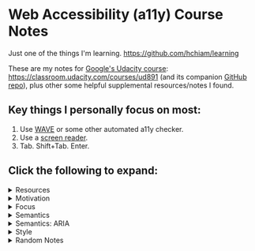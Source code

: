 # Web Accessibility (a11y) Course Notes

Just one of the things I'm learning. <https://github.com/hchiam/learning>

These are my notes for [Google's Udacity course](https://www.udacity.com/course/web-accessibility--ud891): <https://classroom.udacity.com/courses/ud891> (and its companion [GitHub repo](https://github.com/udacity/ud891)), plus other some helpful supplemental resources/notes I found.

## Key things I personally focus on most:

1. Use [WAVE](https://chrome.google.com/webstore/detail/wave-evaluation-tool/jbbplnpkjmmeebjpijfedlgcdilocofh) or some other automated a11y checker.
2. Use a [screen reader](https://www.youtube.com/watch?v=5R-6WvAihms&list=PLNYkxOF6rcICWx0C9LVWWVqvHlYJyqw7g&index=7).
3. Tab. Shift+Tab. Enter.

## Click the following to expand:

<details>
<summary>Resources</summary>

### Automated Testing

aXe Chrome Extension or Node module with 0 false positives:

- Quick setup for `axe-cli`: <https://github.com/hchiam/learning-axe-cli#learning-axe-cli>
- Fuller reference: <https://developers.google.com/web/fundamentals/accessibility/a11y-for-teams#automated_testing>
- You can also re-run the axe devtools without rebuilding the page: <https://css-tricks.com/video-screencasts/204-using-the-axe-devtools-web-accessibility-testing-browser-plugin> (and focus on re-running the most critical issues)

Integrate Lighthouse into your CI (e.g. GitHub Travis CI):

- <https://github.com/hchiam/learning-lighthouse-ci#learning-lighthouse-ci-from-scratch-quickstart>

### Web Accessibility VSCode Extension (live coded linter)

<https://marketplace.visualstudio.com/items?itemName=MaxvanderSchee.web-accessibility>

### Practical Solutions, Considerations, Pattern Library

After (or before!) you find a11y problems via the automated tools and UX testing, here are ways to fix them:

<https://inclusive-components.design>

### WebAIM's WCAG 2 Checklist

<https://webaim.org/standards/wcag/checklist>

### Chrome Web Server

<https://chrome.google.com/webstore/detail/web-server-for-chrome/ofhbbkphhbklhfoeikjpcbhemlocgigb>

### NoCoffee (to Simulate Vision Deficiencies)

<https://chrome.google.com/webstore/detail/nocoffee/jjeeggmbnhckmgdhmgdckeigabjfbddl>

### High Contrast (check if content still visible)

<https://chrome.google.com/webstore/detail/high-contrast/djcfdncoelnlbldjfhinnjlhdjlikmph>

### ARIA design patterns and links to **_live examples_**

<https://www.w3.org/TR/wai-aria-practices-1.1/#aria_ex>

### VisBug

(Hover items to see contrast levels, or move items around like an artboard.)

<https://chrome.google.com/webstore/detail/visbug/cdockenadnadldjbbgcallicgledbeoc>

</details>

<details>
<summary>Motivation</summary>

Design for everyone. Making your website accessible helps everyone. Disability is more broad than what you might typically think of as disability: aging, temporary disability, and situational disability even for healthy individuals. Different devices and different situations (e.g. outdoors screen with low contrast). This goes beyond permanent disability and can affect everyone.

Aside: I found [an article on Medium.com that gives more examples](https://medium.com/swlh/why-web-accessibility-is-far-more-important-than-you-think-831d9bfdf9af) and [another one](https://medium.com/valtech-design/inclusive-design-dd4e03f82094).

You don't have to choose between a delightful website and checking some "accessibility checkbox".

Tip: Start with the most frequently-used pieces of UI.

A11y = make sure all of your users can use your content.

**Good a11y -> good UX.** _(Example: clearing out clutter in UI helps screen readers get to content, but also improves the UI for everyone in general. Good contrast helps for low-contrast projectors and outdoor displays.)_

</details>

<details>
<summary>Focus</summary>

- DOM order = tab order -> so: place in logical order in the DOM, and avoid CSS that positions elements visually in a different order
- `tabindex="-1"` = not in tab order but can be focused with focus() in js = great for modals (`document.querySelector('#modal').focus()`)
- `tabindex="0"` = added to tab order (and can also be focused with focus() in js = useful for custom elements (e.g. custom `div` dropdown)
- tabindex > 0 is **NOT** recommended. Instead, aim to [put elements in the logical sequence instead](https://developer.mozilla.org/en-US/docs/Web/HTML/Global_attributes/tabindex).
- typically do **NOT** have to use tabindex for non-interative elements like headers (screen readers can read them)
  - exception: [SPA](https://en.wikipedia.org/wiki/Single-page_application)-like interaction menu anchor clicks -> good case for `tabindex="-1"` and `focus()` on a header that "appears" on the page
- skip links help switch device users: hidden links to jump to page content (for an example, visit <https://github.com/> and hit tab)
  - example: `<a href="#main-content-id" class="skip-link">Skip to main content</a>` and `.skip-link { position: absolute; top: -40px; } .skip-link:focus { top: 0; }`
- Helpful easy test: tab through page and see if things make sense, e.g. the focus order and focused item is shown.
  - In your browser's Console: `document.activeElement` gives you currently-focused item.
- [Lighthouse](https://chrome.google.com/webstore/detail/lighthouse/blipmdconlkpinefehnmjammfjpmpbjk?hl=en) Chrome extension -> unselect all except Accessibility to get an audit of the current page.
- Keyboard traps are usually bad but can be temporarily good: while a modal is open, and then return focus to last element when modal is closed. `firstTabStop.focus()`, `lastTabStop.focus()`, `focusedElementBeforeModal.focus()`

  - ```js
    var focusableElementsString =
      'a[href], area[href], input:not([disabled]), select:not([disabled]), textarea:not([disabled]), button:not([disabled]), iframe, object, embed, [tabindex="0"], [contentediteable]';
    var focusableElements = modal.querySelectorAll(focusableElementsString);
    // convert NodeList to Array
    focusableElements = Array.prototype.slice.call(focusableElements);
    var firstTabStop = focusableElements[0];
    var lastTabStop = focusableElements[focusableElements.length - 1];
    ```

    - (And example usage of that ↑ is here: <https://classroom.udacity.com/courses/ud891/lessons/7962031279/concepts/79621414230923>)

</details>

<details>
<summary>Semantics</summary>

- You can address diverse assistive technologies <- by expressing semantics programmatically <- by understand affordances.
- Affordances are like common conventions that users are used to. At the very least, they minimize training time to get used to.
- To express semantics programmatically: (as per AIM WCAG checklist)
  - **role** (example: "combo box")
  - **label/name** (example: "preferred seat type")
  - **value** (example: "no preference")
  - **state** (example: "collapsed")
  - (These _are_ the affordances!)
- Accessibility tree <- DOM tree:
  - Pretty much the same, except visuals removed and items "linearized" (to fit one dimension of speech over time).
  - Much of the DOM has implicit semantic meaning. (Example: `button` instead of `div`)
- `alt="description of the image in its context to provide the same experience"`. Tricky example: header logo is also link to home. Instead of `"Home"`, just do `"<Page name as shown in logo image>"`.
- `alt=""` = good if a description would be redundant in the image's context, but we also don't want the screen reader to read out the file name either. Tricky example: magnifying glass next to search field that already gets read out as a searchbox.
- Include meaningful headers in your web page! They give users of screen readers an easy way to quickly navigate your page.
- Don't go overboard with screen-reader-only headers.
- Make link text usable for screen reader shortcut lists:
  - Bad: "Learn more." (About what? Unclear in a list of link texts.)
  - OK: "Learn more about responsive layouts."
  - Better: "Responsive Layouts" (Turn the title into a link.)
- Example semantic HTML elements: `main`, `header`, `footer`, `nav`, `section` (usually has a h1/h2/... header in it), `article`, and `aside`.
  - You can simplify CSS to refer to `header` instead of `.header`, while also making the HTML more semantic for assistive tech users.
- Meaningful headings and link text, and good page structure.
- Don't try to control the experience a screen reader would have, since that can confuse users. E.g.: the tool has ways work around odd names, like spelling them out.

</details>

<details>
<summary>Semantics: ARIA</summary>

- Built-in HTML Semantics Sometimes Isn't Enough
  - Dropdowns: currently no standard HTML element.
  - Another example: urgent user notification (`<div role="alert">Could not connect!</div>` -> `aria-live`)
- Example: `role="checkbox"` and then ALSO add `aria-checked="true"` or `aria-checked="false"` (ARIA HTML properties must be explicitly indicated. Good for custom elements.)
  - But you have to take care of a lot more.
  - Example: `this.el.setAttribute('role', 'checkbox');`
  - Example: `if (this.el.hasAttribute('checked')) { this.el.setAttribute('aria-checked', 'true'); }`
- Example: expandable tree: `role="tree"`, `role="group"`, `role="treeItem"`, `aria-expanded="true"`, `aria-expanded="false"`
- Example: `<button ... aria-label="Filter">`
- ARIA _only_ modifies the accessibility tree. It does not:
  - modify element appearance.
  - modify element behaviour.
  - add focusability.
  - add keyboard event handling.
- ARIA design patterns and links to **_live examples_**: <https://www.w3.org/TR/wai-aria-practices-1.1/#aria_ex>

- ```js
  // set ARIA role = radio group
  this.el.setAttribute("role", "radiogroup"); // role!!!

  var firstButton = true;
  for (var button of this.buttons) {
    if (firstButton) {
      button.tabIndex = "0";
      firstButton = false;
    } else {
      button.tabIndex = "-1";
    }

    // set ARIA role = radio
    button.setAttribute("role", "radio"); // role!!!
  }
  ```

- ```js
  RadioGroup.prototype.changeFocus = function () {
    // old button:
    this.focusedButton.tabIndex = -1; // tabindex!!!
    this.focusedButton.removeAttribute("checked");
    this.focusedButton.setAttribute("aria-checked", "false"); // ARIA!!!

    // new button:
    this.focusedButton = this.buttons[this.focusedIdx];
    this.focusedButton.focus();
    this.focusedButton.tabIndex = 0; // tabindex!!!
    this.focusedButton.setAttribute("checked", "");
    this.focusedButton.setAttribute("aria-checked", "true"); // ARIA!!!
  };
  ```

- `aria-label` example: name = "menu" (for screen-reader only):

  ```html
  <button aria-label="menu" class="hamburger-menu-icon"></button>
  ```

- `aria-label` example: name = "close", not "X" (for screen-reader only):

  ```html
  <button aria-label="close">X</button>
  ```

- `aria-labelledby` example: name/label = "Drink options" from another element (not whatever's in "..." below):

  ```html
  <span id="rg-label"> Drink options </span>
  <div role="radiogroup" aria-labelledby="rg-label">...</div>
  ```

  - This is an example of an ARIA relationship attribute (links 2 or more elements).

  - Notes: `aria-labelledby` can be put on any element, not just a `label` element, but it does not give you the nice label-clicking behaviour that `label` gives you. Also, you place `aria-labelledby="..."` on the element, which is opposite of putting `for="..."` on the `label`. `aria-labelledby` can take a list of elements to concatenate the name from (even from the element itself! and even from hidden elements!).

- In terms of precedence: `aria-labelledby` > `aria-label` > native `label`
- ARIA roles may be redundant in some cases: e.g.: `<input type="checkbox" role="checkbox">` or `<main role="main">`
  - but you might need this redundancy for wider browser support.

#### ARIA Relationship Attributes

- Example: `aria-labelledby="..."` = label/name (see earlier notes).
- `aria-owns="..."` = "treat ... as my **child** element" (even if separate in the DOM), like for submenus.
  - But why not just do so in DOM? Maybe for visual presentation or because of element reuse in different contexts.
  - `aria-owns` is a very common ARIA relationship attribute. Good to know!
- `aria-activedescendant="..."` = "present ... as the **apparent focused** element when I have page focus" (this is not actually moving the roving focus).
  - Example: typing in a textbox that has page focus, but while reading out an apparently-focused filtered option shown in a dropdown.
  - This basically can graft together different parts of the DOM onto this node in the Accessibility Tree.
- `aria-describedby="..."` = "use ... as my non-critical description" (NOT name/label) as extra info, like password requirements (vs. password characters typed). Even if that identified element is hidden from the DOM (just like aia-labelledby).
- `aria-posinset` and `aria-setsize` = "specify on this element its actual position in the set, and the actual number of items in its set", like when you don't know the size of the list when using lazy loading.

  - Example:

    ```html
    <div role="listbox">
      <!-- aria-posinset + aria-setsize on items not on container -->
      <!-- Use dynamic HTML techniques to let user explore up. -->
      <div role="option" aria-posinset="857" aria-setsize="1000">
        Item 857 shows up first, maybe due to lazy loading.
      </div>
      <div role="option" aria-posinset="858" aria-setsize="1000">
        Item 858 shows up last, maybe due to lazy loading.
      </div>
      <!-- Use dynamic HTML techniques to let user explore down. -->
    </div>
    ```

#### Hiding/Showing Only for Accessibility Tree (AT)

- Hide element for everyone:
  - Native explicit hiding: `visibility: hidden;`, `display:none`, or attribute `hidden`.
- Show label only in AT:
  - Make far off screen, e.g. `position: absolute; left: -10000px;`
  - Or: `aria-label="Some text that only screen-readers can access."`
  - Or: `aria-labelledby="some-hidden-element"`
  - Or: `aria-describedby="some-hidden-element-for-extra-info"`
- Hide element only in AT:
  - `aria-hidden="true"` (hides from AT all its descendants, except elements referred to by `aria-labelledby` or `aria-describedby`, which makes sense based on earlier notes).

#### Alerting the User

- Instead of waiting for user to get to the element in the DOM.
- `aria-live="..."`: `off` (default/fallback), `polite`, `assertive`.
  - "polite" = when you're done whatever you're doing. (waits)
  - "assertive" = you need to know this right now! (interrupts)
- **Troubleshooting tips when `aria-live` isn't speaking:**
  - Test on different platforms, since they can react differently.
  - Try including `aria-live` attributes in initial page load.
  - Try triggering style change on the element: hidden -> visible.
  - Try changing the content of the element to trigger speaking.
  - Try appending new element with `aria-live`.
- `aria-atomic` = say the whole contents each time.
- `aria-relevant` = say the changes of specified type(s):
  - `="text"` = when text changed.
  - `="additions"` = when element added.
  - `="removals"` = when element removed.
  - `="all"` = `="additions removals text"` = basically any change triggers (re-)announcing.
  - default/fallback is `="additions text"` (added elements or text changes trigger (re-)announcing).
- `aria-busy="true"` = ignore changes to element despite having `aria-live="polite"` for example.
  - Example (1/2): until everything's loaded, set this: `<div aria-live="polite" aria-busy="true">`.
  - Example (2/2): when ready, set this: `<div aria-live="polite" aria-busy="false">`.
  - Note: `="false"` by default, i.e. do not ignore by default. Makes sense.

</details>

<details>
<summary>Style</summary>

#### Overview

- Styles for focus.
- Styles for ARIA states.
- Responsive UIs (flexible device/zoom views).
- Colour choices/contrast.

#### Focus Styling

- Sometimes the focus ring is hard to see or doesn't look good.
- Give alternate indication instead of only clearing outline.

- ```css
  :focus {
    /* BAD */
    outline: 0;
  }
  ```

- ```css
  :focus {
    /* good */
    outline: 1px dotted #fff;
  }
  ```

- ```css
  :focus {
    /* better */
    outline: 0; /* browsers handle outline inconsistently */
    box-shadow: 0 0 8px 3px rgba(255, 255, 255, 0.8); /* consistent across browsers */
    text-decoration: underline; /* visual indicator that doesn't rely on colour */
  }
  ```

- ```css
  /* to improve style around radio options,
   * make the focus ring on radio buttons
   * only wrap around the radio icon */
  .radio:focus {
    outline: 0;
  }

  .radio:focus::before {
    box-shadow: 0 0 1px 2px #5b9dd9;
  }
  ```

- If you implement custom elements, you might get focus rings where you don't want them, so to differentiate between mouse clicks and keyboard tags, you might need to find a shim here: <https://github.com/alice/modality>
  - Right now, something like Firefox's `:-moz-focusring` is not implemented on all browsers.

#### ARIA States Styling

- You can clean up the selectors while also having a way to verify you're correctly updating ARIA states. So instead of this:

  ```css
  .toggle.pressed,
  .toggle[aria-pressed="true"] {
    ...;
  }
  ```

  you replace it with just this:

  ```css
  .toggle[aria-pressed="true"] {
    ...;
  }
  ```

#### Responsive UIs Styling (flexible device/zoom views)

- Include this in page `head`: `<meta name="viewport" content="width=device-width, initial-scale=1">`
  - (Stray observation: Easily generated with `!` snippet using Emmet in VSCode.)
- Favour relative units over `px`:
  - `%`, `em`, or `rem` respond to zoom and responsively move other items down the page.
  - `em` and `rem` are better than `px` for text since some browsers can zoom just the text on a page via user settings.
- Button size: **48dp minimum mobile touch target size** = 48 x 48 pixel area ~ 9 mm ~ finger pad.
  - You can achieve that with padding.
- Button margin: **32dp margin around touch target** (horizontally and vertically)

#### Colour Contrast

- For users with 20/40 vision, commonly ages 80+:
  - **4.5:1 minimum contrast** in text and images of text.
  - **3:1 minimum contrast** in large text > 14 point bold.
- For users with low vision impairments or colour vision deficiencies:
  - **7:1 minimum contrast** in text and images of text.
  - **4.5:1 minimum contrast**in large text > 14 point bold.
- Use the Chrome extension [Lighthouse](https://chrome.google.com/webstore/detail/lighthouse/blipmdconlkpinefehnmjammfjpmpbjk?hl=en) or Chrome Dev Tools > Audits > Accessibility > Run audits. (Note: right now both only work on http/https pages, not local html files.)
- 100s of millions, about 1 in 20 people have a colour vision deficiency, only expected to increase with aging populations.
  - -> Convey info with more than only colour differences! "Don't rely on colour alone."
- Use [NoCoffee](https://chrome.google.com/webstore/detail/nocoffee/jjeeggmbnhckmgdhmgdckeigabjfbddl?hl=en-US) Chrome extension to test your UI with different kinds of simulated vision impairments.
- Use [High Contrast](https://chrome.google.com/webstore/detail/high-contrast/djcfdncoelnlbldjfhinnjlhdjlikmph?hl=en) Chrome extension to test your content still shows up for users who have high contrast settings set up.

</details>

<details>
<summary>Random Notes</summary>

- https://developer.mozilla.org/en-US/docs/Tools/Web_Console/The_command_line_interpreter#Helper_commands

  - In web dev console: `$('h1')` = `document.querySelector('h1')` (looks like jQuery!)
  - In web dev console: `$$('h1,h2,h3')` = `document.querySelectorAll('h1,h2,h3')` but returns an array instead of a NodeList. (Cool!)

- https://github.com/hchiam/toronto-js-workshop-a11y

- https://github.com/zeitspace/web-accessibility-session

  - Ontario: AODA: company > 50:
    - -> 2014: must have WCAG 2.0 Level A
    - -> 2021: must have WCAG 2.0 Level AA
  - WCAG **_"quick ref"_**: <https://www.w3.org/WAI/WCAG21/quickref>
  - practice/research later:
    - Perceivable:
      - -> web video add text: <https://www.w3schools.com/tags/tag_track.asp>
    - Operable:
      - -> skip links
    - Understandable
      - -> "Read more" link with screenreader-only audible extra "Read more about (...)"
    - Robust
      - -> research lighthouse compatibility IE checks
    - Write down: Don't just sketch! Sketch _semantic_ blocks! At the start!
    - Try out a11y-friendly drag and drop.

- https://github.com/hchiam/learning-extra-a11y-stuff (with example/demo)

- flying focus ring: https://github.com/hchiam/flying-focus

- keyboard focus trap: https://github.com/hchiam/keyboard-focus-trap

- map mouse positions to sounds (sonification): https://github.com/hchiam/_2dnote

- draw without a touchpad/stylus: https://github.com/hchiam/draw-with-mouse-and-spacebar

- how to phrase links to avoid the unhelpful "click here": https://www.smashingmagazine.com/2012/06/links-should-never-say-click-here

</details>
